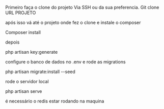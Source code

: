Primeiro faça o clone do projeto
Via SSH ou da sua preferencia.
Git clone URL PROJETO

após isso vá até o projeto onde fez o clone e instale o composer

Composer install

depois

php artisan key:generate

configure o banco de dados no .env e rode as migrations

php artisan migrate:install --seed

rode o servidor local

php artisan serve

é necessário o redis estar rodando na maquina